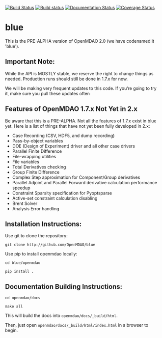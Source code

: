 [![Build Status](https://travis-ci.org/OpenMDAO/blue.svg?branch=master)](https://travis-ci.org/OpenMDAO/)   [![Build status](https://ci.appveyor.com/api/projects/status/33kct0irhbgcg8m1?svg=true
)](https://ci.appveyor.com/project/OpenMDAO/blue/branch/master)  [![Documentation Status](https://readthedocs.org/projects/blue/badge/?version=latest   )](http://blue.readthedocs.org/en/latest/)  [![Coverage Status](https://coveralls.io/repos/OpenMDAO/blue/badge.svg?branch=master&service=github)](https://coveralls.io/github/OpenMDAO/blue?branch=master)
# blue
This is the PRE-ALPHA version of OpenMDAO 2.0
(we have codenamed it 'blue').

Important Note:
---------------

While the API is MOSTLY stable, we reserve the right to change things as needed.
Production runs should still be done in 1.7.x for now.

We will be making very frequent updates to this code. If you’re going to try it,
make sure you pull these updates often

Features of OpenMDAO 1.7.x Not Yet in 2.x
-----------------------------------------

Be aware that this is a PRE-ALPHA. 
Not all the features of 1.7.x exist in blue yet. 
Here is a list of things that have not yet been fully developed in 2.x:

* Case Recording (CSV, HDF5, and dump recording)
* Pass-by-object variables
* DOE (Design of Experiment) driver and all other case drivers
* Parallel Finite Difference
* File-wrapping utilities
* File variables
* Total Derivatives checking
* Group Finite Difference
* Complex Step approximation for Component/Group derivatives
* Parallel Adjoint and Parallel Forward derivative calculation performance speedup
* Constraint Sparsity specification for Pyoptsparse
* Active-set constraint calculation disabling
* Brent Solver
* Analysis Error handling

Installation Instructions:
--------------------------

Use git to clone the repository:

`git clone http://github.com/OpenMDAO/blue`

Use pip to install openmdao locally:

`cd blue/openmdao`

`pip install .`


Documentation Building Instructions:
------------------------------------

`cd openmdao/docs`

`make all`

This will build the docs into `openmdao/docs/_build/html`.

Then, just open  `openmdao/docs/_build/html/index.html` in a browser to begin.
